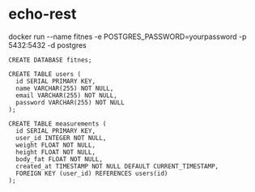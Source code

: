 # echo-rest
docker run --name fitnes -e POSTGRES_PASSWORD=yourpassword -p 5432:5432 -d postgres
```
CREATE DATABASE fitnes;

CREATE TABLE users (
  id SERIAL PRIMARY KEY,
  name VARCHAR(255) NOT NULL,
  email VARCHAR(255) NOT NULL,
  password VARCHAR(255) NOT NULL
);

CREATE TABLE measurements (
  id SERIAL PRIMARY KEY,
  user_id INTEGER NOT NULL,
  weight FLOAT NOT NULL,
  height FLOAT NOT NULL,
  body_fat FLOAT NOT NULL,
  created_at TIMESTAMP NOT NULL DEFAULT CURRENT_TIMESTAMP,
  FOREIGN KEY (user_id) REFERENCES users(id)
);
```
